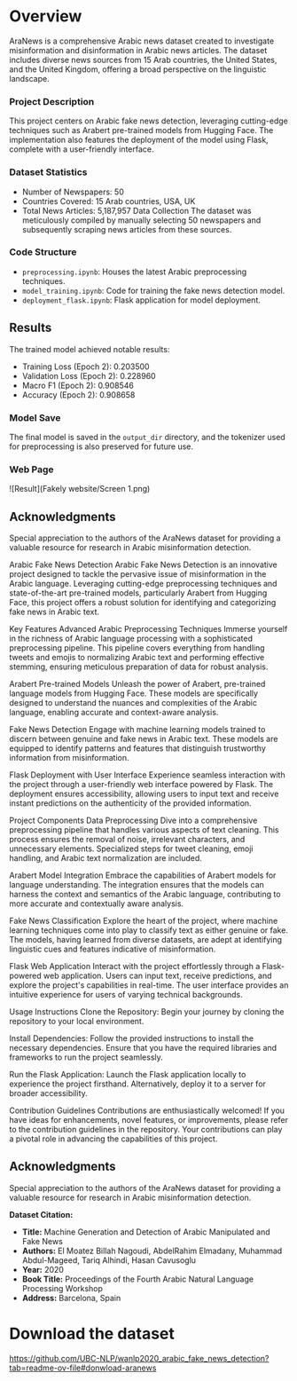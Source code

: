 # Overview
AraNews is a comprehensive Arabic news dataset created to investigate misinformation and disinformation in Arabic news articles. The dataset includes diverse news sources from 15 Arab countries, the United States, and the United Kingdom, offering a broad perspective on the linguistic landscape.

### Project Description

This project centers on Arabic fake news detection, leveraging cutting-edge techniques such as Arabert pre-trained models from Hugging Face. The implementation also features the deployment of the model using Flask, complete with a user-friendly interface.

### Dataset Statistics

- Number of Newspapers: 50
- Countries Covered: 15 Arab countries, USA, UK
- Total News Articles: 5,187,957
Data Collection
The dataset was meticulously compiled by manually selecting 50 newspapers and subsequently scraping news articles from these sources.


### Code Structure

- `preprocessing.ipynb`: Houses the latest Arabic preprocessing techniques.
- `model_training.ipynb`: Code for training the fake news detection model.
- `deployment_flask.ipynb`: Flask application for model deployment.
## Results

The trained model achieved notable results:

- Training Loss (Epoch 2): 0.203500
- Validation Loss (Epoch 2): 0.228960
- Macro F1 (Epoch 2): 0.908546
- Accuracy (Epoch 2): 0.908658
### Model Save

The final model is saved in the `output_dir` directory, and the tokenizer used for preprocessing is also preserved for future use.

### Web Page
![Result](Fakely website/Screen 1.png)



## Acknowledgments

Special appreciation to the authors of the AraNews dataset for providing a valuable resource for research in Arabic misinformation detection.

Arabic Fake News Detection
Arabic Fake News Detection is an innovative project designed to tackle the pervasive issue of misinformation in the Arabic language. Leveraging cutting-edge preprocessing techniques and state-of-the-art pre-trained models, particularly Arabert from Hugging Face, this project offers a robust solution for identifying and categorizing fake news in Arabic text.

Key Features
Advanced Arabic Preprocessing Techniques
Immerse yourself in the richness of Arabic language processing with a sophisticated preprocessing pipeline. This pipeline covers everything from handling tweets and emojis to normalizing Arabic text and performing effective stemming, ensuring meticulous preparation of data for robust analysis.

Arabert Pre-trained Models
Unleash the power of Arabert, pre-trained language models from Hugging Face. These models are specifically designed to understand the nuances and complexities of the Arabic language, enabling accurate and context-aware analysis.

Fake News Detection
Engage with machine learning models trained to discern between genuine and fake news in Arabic text. These models are equipped to identify patterns and features that distinguish trustworthy information from misinformation.

Flask Deployment with User Interface
Experience seamless interaction with the project through a user-friendly web interface powered by Flask. The deployment ensures accessibility, allowing users to input text and receive instant predictions on the authenticity of the provided information.

Project Components
Data Preprocessing
Dive into a comprehensive preprocessing pipeline that handles various aspects of text cleaning. This process ensures the removal of noise, irrelevant characters, and unnecessary elements. Specialized steps for tweet cleaning, emoji handling, and Arabic text normalization are included.

Arabert Model Integration
Embrace the capabilities of Arabert models for language understanding. The integration ensures that the models can harness the context and semantics of the Arabic language, contributing to more accurate and contextually aware analysis.

Fake News Classification
Explore the heart of the project, where machine learning techniques come into play to classify text as either genuine or fake. The models, having learned from diverse datasets, are adept at identifying linguistic cues and features indicative of misinformation.

Flask Web Application
Interact with the project effortlessly through a Flask-powered web application. Users can input text, receive predictions, and explore the project's capabilities in real-time. The user interface provides an intuitive experience for users of varying technical backgrounds.

Usage Instructions
Clone the Repository:
Begin your journey by cloning the repository to your local environment.

Install Dependencies:
Follow the provided instructions to install the necessary dependencies. Ensure that you have the required libraries and frameworks to run the project seamlessly.

Run the Flask Application:
Launch the Flask application locally to experience the project firsthand. Alternatively, deploy it to a server for broader accessibility.

Contribution Guidelines
Contributions are enthusiastically welcomed! If you have ideas for enhancements, novel features, or improvements, please refer to the contribution guidelines in the repository. Your contributions can play a pivotal role in advancing the capabilities of this project.

## Acknowledgments

Special appreciation to the authors of the AraNews dataset for providing a valuable resource for research in Arabic misinformation detection.

**Dataset Citation:**
- **Title:** Machine Generation and Detection of Arabic Manipulated and Fake News
- **Authors:** El Moatez Billah Nagoudi, AbdelRahim Elmadany, Muhammad Abdul-Mageed, Tariq Alhindi, Hasan Cavusoglu
- **Year:** 2020
- **Book Title:** Proceedings of the Fourth Arabic Natural Language Processing Workshop
- **Address:** Barcelona, Spain

# Download the dataset 
  https://github.com/UBC-NLP/wanlp2020_arabic_fake_news_detection?tab=readme-ov-file#donwload-aranews
